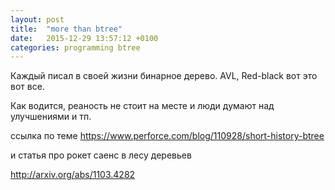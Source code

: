 ```yaml
---
layout: post
title:  "more than btree"
date:   2015-12-29 13:57:12 +0100
categories: programming btree
---
```


Каждый писал в своей жизни бинарное дерево.
AVL, Red-black вот это вот все.

Как водится, реаность не стоит на месте и люди думают над улучшениями и тп.

ссылка по теме
https://www.perforce.com/blog/110928/short-history-btree

и статья про рокет саенс в лесу деревьев

http://arxiv.org/abs/1103.4282
